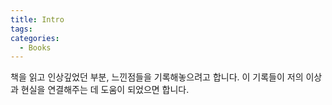 ```yaml
---
title: Intro
tags:
categories:
  - Books
---
```


책을 읽고 인상깊었던 부분, 느낀점들을 기록해놓으려고 합니다.
이 기록들이 저의 이상과 현실을 연결해주는 데 도움이 되었으면 합니다.
